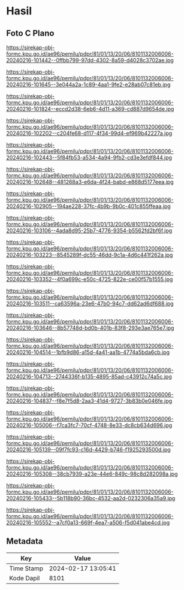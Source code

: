 # Hasil

## Foto C Plano

https://sirekap-obj-formc.kpu.go.id/ae96/pemilu/pdpr/81/01/13/20/06/8101132006006-20240216-101442--0ffbb799-97dd-4302-8a59-d4028c3702ae.jpg

https://sirekap-obj-formc.kpu.go.id/ae96/pemilu/pdpr/81/01/13/20/06/8101132006006-20240216-101645--3e044a2a-1c89-4aa1-9fe2-e28ab07c81eb.jpg

https://sirekap-obj-formc.kpu.go.id/ae96/pemilu/pdpr/81/01/13/20/06/8101132006006-20240216-101824--eccd2d38-6eb6-4d11-a369-cd887d9654de.jpg

https://sirekap-obj-formc.kpu.go.id/ae96/pemilu/pdpr/81/01/13/20/06/8101132006006-20240216-102202--c204fe68-d117-4f34-99d4-ef969b42227a.jpg

https://sirekap-obj-formc.kpu.go.id/ae96/pemilu/pdpr/81/01/13/20/06/8101132006006-20240216-102443--5f84fb53-a534-4a94-9fb2-cd3e3efdf844.jpg

https://sirekap-obj-formc.kpu.go.id/ae96/pemilu/pdpr/81/01/13/20/06/8101132006006-20240216-102648--481268a3-e6da-4f24-babd-e868d5177eea.jpg

https://sirekap-obj-formc.kpu.go.id/ae96/pemilu/pdpr/81/01/13/20/06/8101132006006-20240216-102905--194ae228-37fc-4b9b-9b0c-401c855ffeaa.jpg

https://sirekap-obj-formc.kpu.go.id/ae96/pemilu/pdpr/81/01/13/20/06/8101132006006-20240216-103106--4ada8d95-25b7-4776-9354-b5562fd2bf6f.jpg

https://sirekap-obj-formc.kpu.go.id/ae96/pemilu/pdpr/81/01/13/20/06/8101132006006-20240216-103223--8545289f-dc55-46dd-9c1a-4d6c441f262a.jpg

https://sirekap-obj-formc.kpu.go.id/ae96/pemilu/pdpr/81/01/13/20/06/8101132006006-20240216-103352--4f0a699c-e50c-4725-822e-ce00f57b1555.jpg

https://sirekap-obj-formc.kpu.go.id/ae96/pemilu/pdpr/81/01/13/20/06/8101132006006-20240216-103511--ca63596a-23e6-47b0-94c7-dd62ad6df688.jpg

https://sirekap-obj-formc.kpu.go.id/ae96/pemilu/pdpr/81/01/13/20/06/8101132006006-20240216-103646--8b57748d-bd0b-401b-83f8-293e3ae765e7.jpg

https://sirekap-obj-formc.kpu.go.id/ae96/pemilu/pdpr/81/01/13/20/06/8101132006006-20240216-104514--1bfb9d86-a15d-4a41-aa1b-4774a5bda6cb.jpg

https://sirekap-obj-formc.kpu.go.id/ae96/pemilu/pdpr/81/01/13/20/06/8101132006006-20240216-104713--2744336f-b135-4895-85ad-c43912c74a5c.jpg

https://sirekap-obj-formc.kpu.go.id/ae96/pemilu/pdpr/81/01/13/20/06/8101132006006-20240216-104837--f8e7f5d8-2aa3-41d4-9727-3b83b0e046fe.jpg

https://sirekap-obj-formc.kpu.go.id/ae96/pemilu/pdpr/81/01/13/20/06/8101132006006-20240216-105006--f7ca3fc7-70cf-4748-8e33-dc8cb634d696.jpg

https://sirekap-obj-formc.kpu.go.id/ae96/pemilu/pdpr/81/01/13/20/06/8101132006006-20240216-105139--09f7fc93-c16d-4429-b746-f1925293500d.jpg

https://sirekap-obj-formc.kpu.go.id/ae96/pemilu/pdpr/81/01/13/20/06/8101132006006-20240216-105308--38cb7939-a23e-44e6-849c-98c8d282098a.jpg

https://sirekap-obj-formc.kpu.go.id/ae96/pemilu/pdpr/81/01/13/20/06/8101132006006-20240216-105433--5b118b90-36bc-4532-aa2d-0232306a35a9.jpg

https://sirekap-obj-formc.kpu.go.id/ae96/pemilu/pdpr/81/01/13/20/06/8101132006006-20240216-105552--a7cf0a13-669f-4ea7-a506-f5d041abe4cd.jpg


## Metadata

| Key        | Value               |
| ---------- | ------------------- |
| Time Stamp | 2024-02-17 13:05:41 |
| Kode Dapil | 8101                |



